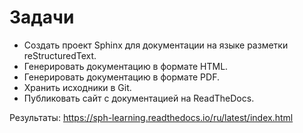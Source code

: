 # Задачи

- Создать проект Sphinx для документации на языке разметки reStructuredText.
- Генерировать документацию в формате HTML.
- Генерировать документацию в формате PDF.
- Хранить исходники в Git.
- Публиковать сайт с документацией на ReadTheDocs.

Результаты: https://sph-learning.readthedocs.io/ru/latest/index.html
